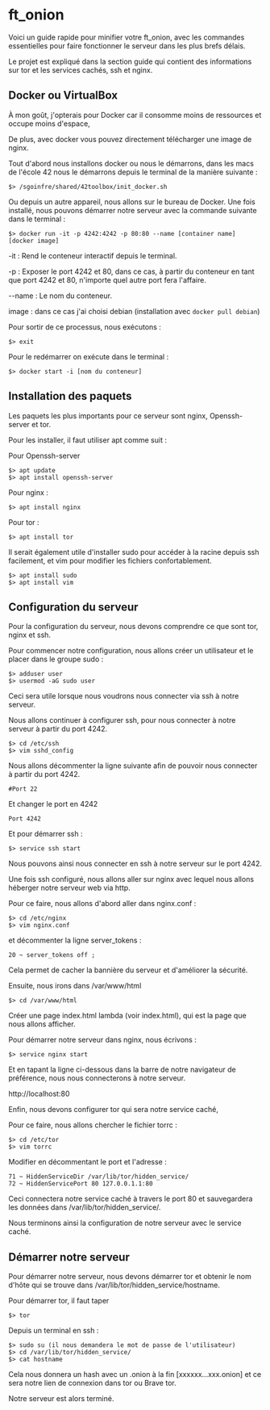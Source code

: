 # ft_onion

Voici un guide rapide pour minifier votre ft_onion, avec les commandes essentielles pour faire fonctionner le serveur dans les plus brefs délais.

Le projet est expliqué dans la section guide qui contient des informations sur tor et les services cachés, ssh et nginx. 

## Docker ou VirtualBox 

À mon goût, j'opterais pour Docker car il consomme moins de ressources et occupe moins d'espace,

De plus, avec docker vous pouvez directement télécharger une image de nginx.

Tout d'abord nous installons docker ou nous le démarrons, dans les macs de l'école 42 nous le démarrons depuis le terminal de la manière suivante : 
```
$> /sgoinfre/shared/42toolbox/init_docker.sh 
```
Ou depuis un autre appareil, nous allons sur le bureau de Docker.
Une fois installé, nous pouvons démarrer notre serveur avec la commande suivante dans le terminal :
```
$> docker run -it -p 4242:4242 -p 80:80 --name [container name] [docker image]
```
-it : Rend le conteneur interactif depuis le terminal.

-p : Exposer le port 4242 et 80, dans ce cas, à partir du conteneur en tant que port 4242 et 80, n'importe quel autre port fera l'affaire.

--name : Le nom du conteneur.

image : dans ce cas j'ai choisi debian (installation avec ```docker pull debian```)

Pour sortir de ce processus, nous exécutons :
```
$> exit
```
Pour le redémarrer on exécute dans le terminal : 
```
$> docker start -i [nom du conteneur] 
```

## Installation des paquets 

Les paquets les plus importants pour ce serveur sont nginx, Openssh-server et tor.

Pour les installer, il faut utiliser apt comme suit :

Pour Openssh-server 
```
$> apt update
$> apt install openssh-server 
```
Pour nginx :
```
$> apt install nginx 
```
Pour tor :
```
$> apt install tor 
```
Il serait également utile d'installer sudo pour accéder à la racine depuis ssh facilement, et vim pour modifier les fichiers confortablement. 
```
$> apt install sudo 
$> apt install vim 
```

## Configuration du serveur

Pour la configuration du serveur, nous devons comprendre ce que sont tor, nginx et ssh. 

Pour commencer notre configuration, nous allons créer un utilisateur et le placer dans le groupe sudo : 
```
$> adduser user
$> usermod -aG sudo user
```
Ceci sera utile lorsque nous voudrons nous connecter via ssh à notre serveur. 

Nous allons continuer à configurer ssh, pour nous connecter à notre serveur à partir du port 4242. 
```
$> cd /etc/ssh 
$> vim sshd_config 
```
Nous allons décommenter la ligne suivante afin de pouvoir nous connecter à partir du port 4242. 
```
#Port 22
```
Et changer le port en 4242 
```
Port 4242 
```
Et pour démarrer ssh : 
```
$> service ssh start 
```
Nous pouvons ainsi nous connecter en ssh à notre serveur sur le port 4242. 

Une fois ssh configuré, nous allons aller sur nginx avec lequel nous allons héberger notre serveur web via http.

Pour ce faire, nous allons d'abord aller dans nginx.conf : 
```
$> cd /etc/nginx 
$> vim nginx.conf 
```
et décommenter la ligne server_tokens :
```
20 ~ server_tokens off ;
```
Cela permet de cacher la bannière du serveur et d'améliorer la sécurité. 

Ensuite, nous irons dans /var/www/html
```
$> cd /var/www/html
```
Créer une page index.html lambda (voir index.html), qui est la page que nous allons afficher.

Pour démarrer notre serveur dans nginx, nous écrivons :
```
$> service nginx start 
```
Et en tapant la ligne ci-dessous dans la barre de notre navigateur de préférence, nous nous connecterons à notre serveur. 

http://localhost:80 

Enfin, nous devons configurer tor qui sera notre service caché, 

Pour ce faire, nous allons chercher le fichier torrc :
```
$> cd /etc/tor 
$> vim torrc 
```
Modifier en décommentant le port et l'adresse :
```
71 ~ HiddenServiceDir /var/lib/tor/hidden_service/ 
72 ~ HiddenServicePort 80 127.0.0.1.1:80 
```
Ceci connectera notre service caché à travers le port 80 et sauvegardera les données dans /var/lib/tor/hidden_service/. 

Nous terminons ainsi la configuration de notre serveur avec le service caché. 

## Démarrer notre serveur 

Pour démarrer notre serveur, nous devons démarrer tor et obtenir le nom d'hôte qui se trouve dans /var/lib/tor/hidden_service/hostname. 

Pour démarrer tor, il faut taper 
```
$> tor  
```
Depuis un terminal en ssh : 
```
$> sudo su (il nous demandera le mot de passe de l'utilisateur) 
$> cd /var/lib/tor/hidden_service/ 
$> cat hostname 
```
Cela nous donnera un hash avec un .onion à la fin [xxxxxx...xxx.onion] et ce sera notre lien de connexion dans tor ou Brave tor. 

Notre serveur est alors terminé.
